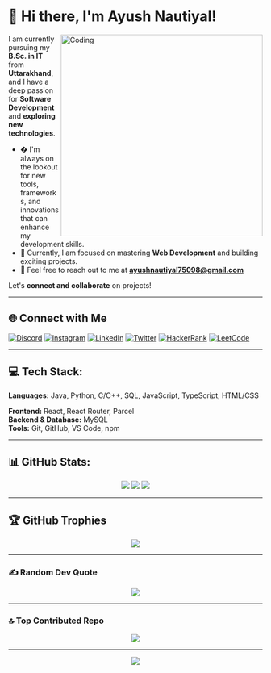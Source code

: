 # 👋 Hi there, I'm Ayush Nautiyal!

<img align="right" alt="Coding" width="400" src="https://user-images.githubusercontent.com/74038190/229223263-cf2e4b07-2615-4f87-9c38-e37600f8381a.gif">

I am currently pursuing my **B.Sc. in IT** from **Uttarakhand**, and I have a deep passion for **Software Development** and **exploring new technologies**.

- � I'm always on the lookout for new tools, frameworks, and innovations that can enhance my development skills.
- 🌱 Currently, I am focused on mastering **Web Development** and building exciting projects.
- 💬 Feel free to reach out to me at **ayushnautiyal75098@gmail.com**

Let's **connect and collaborate** on projects!

---

## 🌐 Connect with Me

[![Discord](https://img.shields.io/badge/Discord-5865F2?style=for-the-badge&logo=discord&logoColor=white)](https://discord.com/users/yourusername)
[![Instagram](https://img.shields.io/badge/Instagram-E4405F?style=for-the-badge&logo=instagram&logoColor=white)](https://instagram.com/ayushnautiyal)
[![LinkedIn](https://img.shields.io/badge/LinkedIn-0077B5?style=for-the-badge&logo=linkedin&logoColor=white)](https://linkedin.com/in/ayushnautiyal)
[![Twitter](https://img.shields.io/badge/Twitter-1DA1F2?style=for-the-badge&logo=twitter&logoColor=white)](https://twitter.com/ayushnautiyal)
[![HackerRank](https://img.shields.io/badge/HackerRank-00EA64?style=for-the-badge&logo=hackerrank&logoColor=white)](https://hackerrank.com/ayushnautiyal)
[![LeetCode](https://img.shields.io/badge/LeetCode-FFA116?style=for-the-badge&logo=leetcode&logoColor=white)](https://leetcode.com/ayushnautiyal16)

---

## 💻 Tech Stack:

**Languages:** Java, Python, C/C++, SQL, JavaScript, TypeScript, HTML/CSS

**Frontend:** React, React Router, Parcel  
**Backend & Database:** MySQL  
**Tools:** Git, GitHub, VS Code, npm

---

## 📊 GitHub Stats:

<div align="center">
  
![](https://github-readme-stats.vercel.app/api?username=ayushnautiyal-16&theme=dark&hide_border=false&include_all_commits=true&count_private=true)
![](https://github-readme-streak-stats.herokuapp.com/?user=ayushnautiyal-16&theme=dark&hide_border=false)
![](https://github-readme-stats.vercel.app/api/top-langs/?username=ayushnautiyal-16&theme=dark&hide_border=false&include_all_commits=true&count_private=true&layout=compact)

</div>

---

## 🏆 GitHub Trophies

<div align="center">
  
![](https://github-profile-trophy.vercel.app/?username=ayushnautiyal-16&theme=radical&no-frame=false&no-bg=false&margin-w=4)

</div>

---

### ✍️ Random Dev Quote

<div align="center">
  
![](https://quotes-github-readme.vercel.app/api?type=horizontal&theme=radical)

</div>

---

### 🔝 Top Contributed Repo

<div align="center">
  
![](https://github-contributor-stats.vercel.app/api?username=ayushnautiyal-16&limit=5&theme=dark&combine_all_yearly_contributions=true)

</div>

---

<div align="center">

[![](https://visitcount.itsvg.in/api?id=ayushnautiyal-16&icon=0&color=0)](https://visitcount.itsvg.in)

</div>
